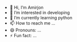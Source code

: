 - 👋 Hi, I’m Amirjon
- 👀 I’m interested in developing
- 🌱 I’m currently learning python
- 📫 How to reach me ...
- 😄 Pronouns: ...
- ⚡ Fun fact: ...

<!---
alexdev0017/alexdev0017 is a ✨ special ✨ repository because its `README.md` (this file) appears on your GitHub profile.
You can click the Preview link to take a look at your changes.
--->

